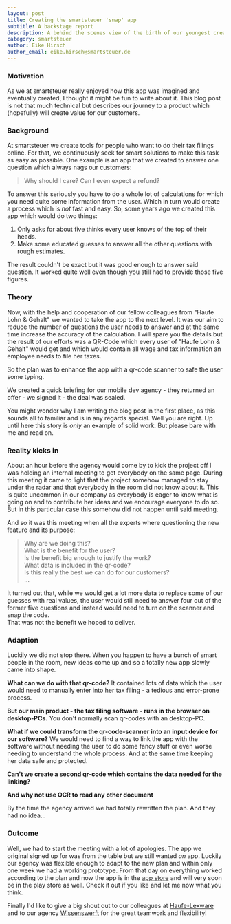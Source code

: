 ```yaml
---
layout: post
title: Creating the smartsteuer 'snap' app
subtitle: A backstage report
description: A behind the scenes view of the birth of our youngest creation.
category: smartsteuer
author: Eike Hirsch
author_email: eike.hirsch@smartsteuer.de
---
```


### Motivation ###

As we at smartsteuer really enjoyed how this app was imagined and eventually created, I thought it might be fun to 
write about it. This blog post is not that much technical but describes our journey to a product which (hopefully) 
will create value for our customers. 

### Background

At smartsteuer we create tools for people who want to do their tax filings online. For that, we 
continuously seek for smart solutions to make this task as easy as possible. One example is an app that we created to
answer one question which always nags our customers: 
  
> Why should I care? Can I even expect a refund?
  
To answer this seriously you have to do a whole lot of calculations for which you need quite some information 
from the user. Which in turn would create a process which is _not_ fast and easy. So, some years ago we created this
app which would do two things:

1. Only asks for about five thinks every user knows of the top of their heads.
2. Make some educated guesses to answer all the other questions with rough estimates.

The result couldn't be exact but it was good enough to answer said question. It worked quite well even though you still
had to provide those five figures.

### Theory

Now, with the help and cooperation of our fellow colleagues from "Haufe Lohn & Gehalt" we wanted to take the app to the
next level. It was our aim to reduce the number of questions the user needs to answer and at the same time increase the
accuracy of the calculation. I will spare you the details but the result of our efforts was a QR-Code which every user
of "Haufe Lohn & Gehalt" would get and which would contain all wage and tax information an employee needs to file her 
taxes.

So the plan was to enhance the app with a qr-code scanner to safe the user some typing.
 
We created a quick briefing for our mobile dev agency - they returned an offer - we signed it - the deal was sealed.
  
You might wonder why I am writing the blog post in the first place, as this sounds all to familiar and is in any regards
special. Well you are right. Up until here this story is _only_ an example of solid work. 
But please bare with me and read on.

### Reality kicks in

About an hour before the agency would come by to kick the project off I was holding an internal meeting to get everybody
on the same page. During this meeting it came to light that the project somehow managed to stay under the radar and that 
everybody in the room did not know about it. This is quite uncommon in our company as everybody is eager to know what is
going on and to contribute her ideas and we encourage everyone to do so. But in this particular case this somehow did 
not happen until said meeting.

And so it was this meeting when all the experts where questioning the new feature and its purpose:
  
> Why are we doing this?  
> What is the benefit for the user?  
> Is the benefit big enough to justify the work?  
> What data is included in the qr-code?  
> Is this really the best we can do for our customers?  
> …  

It turned out that, while we would get a lot more data to replace some of our guesses with real values, the user 
would still need to answer four out of the former five questions and instead would need to turn on the scanner and snap
the code.  
That was not the benefit we hoped to deliver.

### Adaption

Luckily we did not stop there. When you happen to have a bunch of smart people in the room, new ideas come up and 
so a totally new app slowly came into shape.

**What can we do with that qr-code?** It contained lots of data which the user would need to manually enter into her tax 
filing - a tedious and error-prone process.

**But our main product - the tax filing software - runs in the browser on desktop-PCs.** You don't normally scan qr-codes
with an desktop-PC.

**What if we could transform the qr-code-scanner into an input device for our software?** We would need to find a way to
link the app with the software without needing the user to do some fancy stuff or even worse needing to understand the 
whole process. And at the same time keeping her data safe and protected.
 
**Can't we create a second qr-code which contains the data needed for the linking?** 

**And why not use OCR to read any other document**
 
By the time the agency arrived we had totally rewritten the plan. And they had no idea…

### Outcome

Well, we had to start the meeting with a lot of apologies. The app we original signed up for was from the table but we 
still wanted *an* app. Luckily our agency was flexible enough to adapt to the new plan and within only one week we had a 
working prototype. 
From that day on everything worked according to the plan and now the app is in the 
[app store](https://itunes.apple.com/de/app/smartsteuer/id1068423226?mt=8) and will very soon be in 
the play store as well. Check it out if you like and let me now what you think. 

Finally I'd like to give a big shout out to our colleagues at [Haufe-Lexware](http://haufe-lexware.com) and to our 
agency [Wissenswerft](http://wissenswerft.net) for the great teamwork and flexibility! 



 

